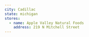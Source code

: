 ```yaml
---
city: Cadillac
state: michigan
stores:
  - name: Apple Valley Natural Foods
    address: 219 N Mitchell Street
---
```

